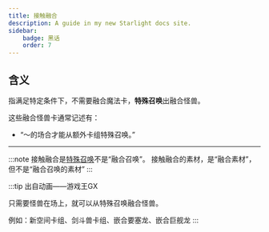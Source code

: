 ```yaml
---
title: 接触融合
description: A guide in my new Starlight docs site.
sidebar:
    badge: 黑话
    order: 7
---
```


## 含义

指满足特定条件下，不需要融合魔法卡，**特殊召唤**出融合怪兽。

这些融合怪兽卡通常记述有：

- “～的场合才能从额外卡组特殊召唤。”

---

:::note
接触融合是[特殊召唤](/怪兽/召唤方式/特殊召唤)不是“融合召唤”。
接触融合的素材，是“融合素材”，但不是“融合召唤的素材”
:::

:::tip
出自动画——游戏王GX

只需要怪兽在场上，就可以从特殊召唤融合怪兽。

例如：新空间卡组、剑斗兽卡组、嵌合要塞龙、嵌合巨舰龙
:::
